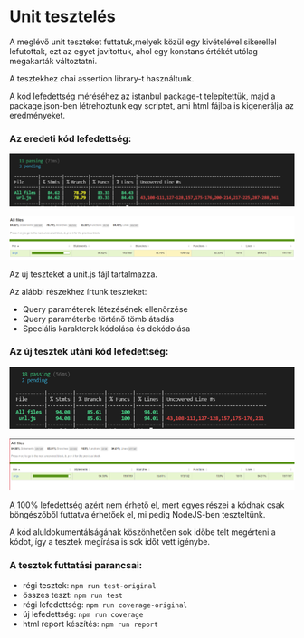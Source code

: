 # Unit tesztelés

A meglévő unit teszteket futtatuk,melyek közül egy kivételével sikerellel lefutottak, ezt az egyet javítottuk, ahol egy konstans értékét utólag megakarták változtatni.

A tesztekhez chai assertion library-t használtunk.

A kód lefedettség méréséhez az istanbul package-t telepítettük, majd a package.json-ben létrehoztunk egy scriptet, ami html fájlba is kigenerálja az eredményeket.

### Az eredeti kód lefedettség:

![](img/originalCoverage.png)

![](img/originalCov2.png)

Az új teszteket a unit.js fájl tartalmazza.

Az alábbi részekhez írtunk teszteket:
- Query paraméterek létezésének ellenőrzése
- Query paraméterbe történő tömb átadás
- Speciális karakterek kódolása és dekódolása

### Az új tesztek utáni kód lefedettség:

![](img/newCoverage.png)

![](img/newCoverage2.png)

A 100% lefedettség azért nem érhető el, mert egyes részei a kódnak csak böngészőből futtatva érhetőek el, mi pedig NodeJS-ben teszteltünk.

A kód aluldokumentálságának köszönhetően sok időbe telt megérteni a kódot, így a tesztek megírása is sok időt vett igénybe.

### A tesztek futtatási parancsai:
- régi tesztek: `npm run test-original`
- összes teszt: `npm run test`
- régi lefedettség: `npm run coverage-original`
- új lefedettség: `npm run coverage`
- html report készítés: `npm run report`